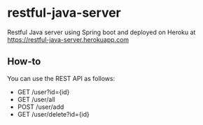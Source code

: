 # restful-java-server
Restful Java server using Spring boot and deployed on Heroku at https://restful-java-server.herokuapp.com

## How-to
You can use the REST API as follows:
* GET /user?id={id}
* GET /user/all
* POST /user/add
* GET /user/delete?id={id}
